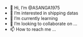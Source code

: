 - 👋 Hi, I’m @ASANGA1975
- 👀 I’m interested in shipping datas
- 🌱 I’m currently learning 
- 💞️ I’m looking to collaborate on ...
- 📫 How to reach me ...

<!---
ASANGA1975/ASANGA1975 is a ✨ special ✨ repository because its `README.md` (this file) appears on your GitHub profile.
You can click the Preview link to take a look at your changes.
--->
